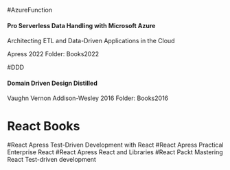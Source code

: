 
#AzureFunction 
#### Pro Serverless Data Handling with Microsoft Azure
Architecting ETL and Data-Driven Applications in the Cloud

Apress 2022 
Folder: Books2022

#DDD
#### Domain Driven Design Distilled

Vaughn Vernon
Addison-Wesley 2016
Folder: Books2016


# React Books
#React
Apress Test-Driven Development with React
#React 
Apress Practical Enterprise React
#React 
Apress React and Libraries
#React 
Packt Mastering React Test-driven development
